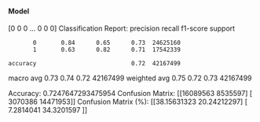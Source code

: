 #### Model
[0 0 0 ... 0 0 0]
Classification Report:
              precision    recall  f1-score   support

           0       0.84      0.65      0.73  24625160
           1       0.63      0.82      0.71  17542339

    accuracy                           0.72  42167499
   macro avg       0.73      0.74      0.72  42167499
weighted avg       0.75      0.72      0.73  42167499

Accuracy: 0.7247647293475954
Confusion Matrix:
[[16089563  8535597]
 [ 3070386 14471953]]
Confusion Matrix (%):
[[38.15631323 20.24212297]
 [ 7.2814041  34.3201597 ]]
